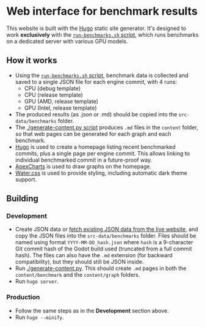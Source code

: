 # Web interface for benchmark results

This website is built with the [Hugo](https://gohugo.io/) static site generator.
It's designed to work **exclusively** with the [`run-benchmarks.sh` script](../run-benchmarks.sh),
which runs benchmarks on a dedicated server with various GPU models.

## How it works

- Using the [`run-benchmarks.sh` script](../run-benchmarks.sh), benchmark data
  is collected and saved to a single JSON file for each engine commit, with 4 runs:
  - CPU (debug template)
  - CPU (release template)
  - GPU (AMD, release template)
  - GPU (Intel, release template)
  <!-- - GPU (NVIDIA, release template) -->
- The produced results (as .json or .md) should be copied into the `src-data/benchmarks` folder.
- The [./generate-content.py script](./generate-content.py) produces `.md` files
  in the `content` folder, so that web pages can be generated for each graph and each benchmark.
- [Hugo](https://gohugo.io/) is used to create a homepage listing recent
  benchmarked commits, plus a single page per engine commit. This allows linking
  to individual benchmarked commit in a future-proof way.
- [ApexCharts](https://apexcharts.com/) is used to draw graphs on the homepage.
- [Water.css](https://watercss.kognise.dev/) is used to provide styling,
  including automatic dark theme support.

## Building

### Development

- Create JSON data or [fetch existing JSON data from the live website](https://github.com/godotengine/godot-benchmarks-results),
  and copy the JSON files into the `src-data/benchmarks` folder. Files should be named using format
  `YYYY-MM-DD_hash.json` where `hash` is a 9-character Git commit hash of the Godot build used
  (truncated from a full commit hash). The files can also have the `.md` extension
  (for backward compatibility), but they should still be JSON inside.
- Run [./generate-content.py](./generate-content.py). This should create `.md` pages in both the
  `content/benchmark` and the `content/graph` folders.
- Run `hugo server`.

### Production

- Follow the same steps as in the **Development** section above.
- Run `hugo --minify`.
